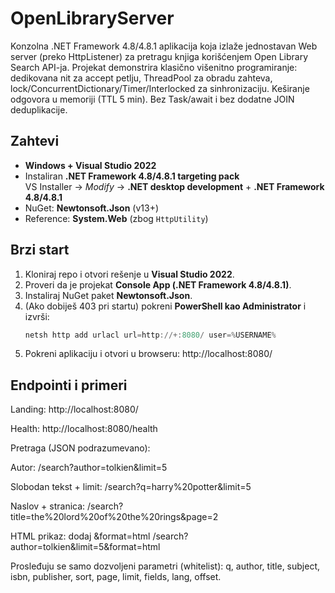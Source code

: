 ﻿# OpenLibraryServer

Konzolna .NET Framework 4.8/4.8.1 aplikacija koja izlaže jednostavan Web server (preko HttpListener) za pretragu knjiga korišćenjem Open Library Search API-ja.
Projekat demonstrira klasično višenitno programiranje: dedikovana nit za accept petlju, ThreadPool za obradu zahteva, lock/ConcurrentDictionary/Timer/Interlocked za sinhronizaciju.
Keširanje odgovora u memoriji (TTL 5 min). Bez Task/await i bez dodatne JOIN deduplikacije.


## Zahtevi
- **Windows + Visual Studio 2022**
- Instaliran **.NET Framework 4.8/4.8.1 targeting pack**  
  VS Installer → *Modify* → **.NET desktop development** + **.NET Framework 4.8/4.8.1**
- NuGet: **Newtonsoft.Json** (v13+)
- Reference: **System.Web** (zbog `HttpUtility`)

## Brzi start
1. Kloniraj repo i otvori rešenje u **Visual Studio 2022**.
2. Proveri da je projekat **Console App (.NET Framework 4.8/4.8.1)**.
3. Instaliraj NuGet paket **Newtonsoft.Json**.
4. (Ako dobiješ 403 pri startu) pokreni **PowerShell kao Administrator** i izvrši:
   ```powershell
   netsh http add urlacl url=http://+:8080/ user=%USERNAME%
5. Pokreni aplikaciju i otvori u browseru: http://localhost:8080/

## Endpointi i primeri

Landing:
http://localhost:8080/

Health:
http://localhost:8080/health

Pretraga (JSON podrazumevano):

Autor:
/search?author=tolkien&limit=5

Slobodan tekst + limit:
/search?q=harry%20potter&limit=5

Naslov + stranica:
/search?title=the%20lord%20of%20the%20rings&page=2

HTML prikaz: dodaj &format=html
/search?author=tolkien&limit=5&format=html

Prosleđuju se samo dozvoljeni parametri (whitelist):
q, author, title, subject, isbn, publisher, sort, page, limit, fields, lang, offset.